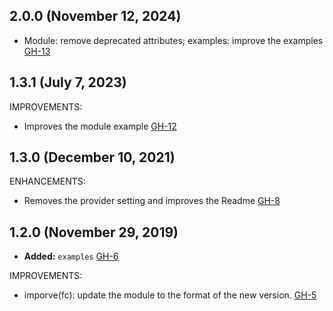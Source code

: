 ## 2.0.0 (November 12, 2024)

- Module: remove deprecated attributes; examples: improve the examples [GH-13](https://github.com/alibabacloud-automation/terraform-alicloud-fc/pull/13)

## 1.3.1 (July 7, 2023)

IMPROVEMENTS:

- Improves the module example [GH-12](https://github.com/terraform-alicloud-modules/terraform-alicloud-fc/pull/12)

## 1.3.0 (December 10, 2021)

ENHANCEMENTS:

- Removes the provider setting and improves the Readme [GH-8](https://github.com/terraform-alicloud-modules/terraform-alicloud-fc/pull/8)

## 1.2.0 (November 29, 2019)

- **Added:** `examples` [GH-6](https://github.com/terraform-alicloud-modules/terraform-alicloud-fc/pull/6)

IMPROVEMENTS:

- imporve(fc): update the module to the format of the new version.  [GH-5](https://github.com/terraform-alicloud-modules/terraform-alicloud-fc/pull/5)
